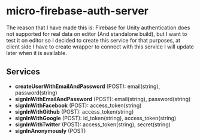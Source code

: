 # micro-firebase-auth-server

The reason that I have made this is: Firebase for Unity authentication does not supported for real data on editor (And standalone build), but I want to test it on editor so I decided to create this service for that purposes, at client side I have to create wrapper to connect with this service I will update later when it is available.

## Services

* **createUserWithEmailAndPassword** (POST): email(string), password(string)
* **signInWithEmailAndPassword** (POST): email(string), password(string)
* **signInWithFacebook** (POST): access_token(string)
* **signInWithGithub** (POST): access_token(string)
* **signInWithGoogle** (POST): id_token(string), access_token(string)
* **signInWithTwitter** (POST): access_token(string), secret(string)
* **signInAnonymously** (POST)
